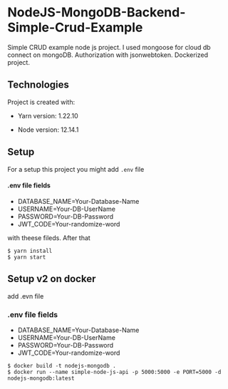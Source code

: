 # NodeJS-MongoDB-Backend-Simple-Crud-Example

Simple CRUD example node js project. I used mongoose for cloud db connect on mongoDB. Authorization with jsonwebtoken. Dockerized project.

## Technologies
Project is created with:

* Yarn version: 1.22.10

* Node version: 12.14.1
  
## Setup

For a setup this project you might add `.env` file  

#### .env file fields
* DATABASE_NAME=Your-Database-Name  
* USERNAME=Your-DB-UserName
* PASSWORD=Your-DB-Password 
* JWT_CODE=Your-randomize-word

with theese fileds. After that

```
$ yarn install
$ yarn start
```

## Setup v2 on docker

add .evn file 

### .env file fields
* DATABASE_NAME=Your-Database-Name  
* USERNAME=Your-DB-UserName
* PASSWORD=Your-DB-Password 
* JWT_CODE=Your-randomize-word

```
$ docker build -t nodejs-mongodb .
$ docker run --name simple-node-js-api -p 5000:5000 -e PORT=5000 -d nodejs-mongodb:latest
```
